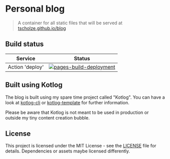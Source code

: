 # Personal blog
> A container for all static files that will be served at [tscholze.github.io/blog](https://tscholze.github.io/blog)

## Build status

|Service|Status|
|-|-|
|Action 'deploy'|[![pages-build-deployment](https://github.com/tscholze/blog/actions/workflows/pages/pages-build-deployment/badge.svg?branch=main)](https://github.com/tscholze/blog/actions/workflows/pages/pages-build-deployment)|


## Built using Kotlog
The blog is built using my spare time project called "Kotlog". You can have a look at [kotlog-cli](https://github.com/tscholze/kotlin-kotlog-cli) or [kotlog-template](https://github.com/tscholze/kotlin-kotlog-template) for further information.

Please be aware that Kotlog is not meant to be used in production or outside my tiny content creation bubble.

## License
This project is licensed under the MIT License - see the [LICENSE](LICENSE) file for details.
Dependencies or assets maybe licensed differently.